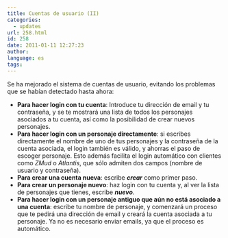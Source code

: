 ```yaml
---
title: Cuentas de usuario (II)
categories:
  - updates
url: 258.html
id: 258
date: 2011-01-11 12:27:23
author:
language: es
tags:
---
```


Se ha mejorado el sistema de cuentas de usuario, evitando los problemas que se habían detectado hasta ahora:

* **Para hacer login con tu cuenta**: Introduce tu dirección de email y tu contraseña, y se te mostrará una lista de todos los personajes asociados a tu cuenta, así como la posibilidad de crear nuevos personajes.
* **Para hacer login con un personaje directamente**: si escribes directamente el nombre de uno de tus personajes y la contraseña de la cuenta asociada, el login también es válido, y ahorras el paso de escoger personaje. Esto además facilita el login automático con clientes como _ZMud_ o _Atlantis_, que sólo admiten dos campos (nombre de usuario y contraseña).
* **Para crear una cuenta nueva**: escribe _**crear**_ como primer paso.
* **Para crear un personaje nuevo**: haz login con tu cuenta y, al ver la lista de personajes que tienes, escribe _**nuevo**_.
* **Para hacer login con un personaje antiguo que aún no está asociado a una cuenta**: escribe tu nombre de personaje, y comenzará un proceso que te pedirá una dirección de email y creará la cuenta asociada a tu personaje. Ya no es necesario enviar emails, ya que el proceso es automático.
